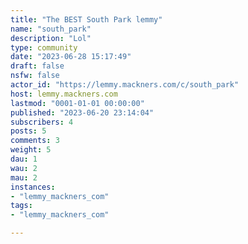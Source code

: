 ```yaml
---
title: "The BEST South Park lemmy" 
name: "south_park"
description: "Lol"
type: community
date: "2023-06-28 15:17:49"
draft: false
nsfw: false
actor_id: "https://lemmy.mackners.com/c/south_park"
host: lemmy.mackners.com
lastmod: "0001-01-01 00:00:00"
published: "2023-06-20 23:14:04"
subscribers: 4
posts: 5
comments: 3
weight: 5
dau: 1
wau: 2
mau: 2
instances:
- "lemmy_mackners_com"
tags: 
- "lemmy_mackners_com"

---
```

